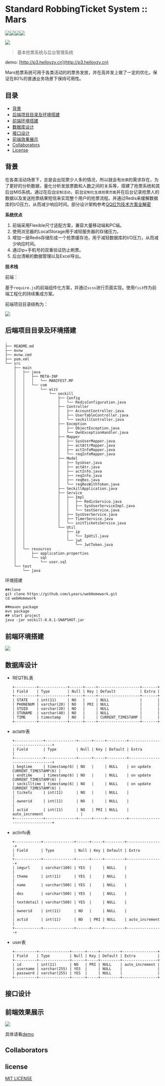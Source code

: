# Standard RobbingTicket System :: Mars
![](https://img.shields.io/badge/require.js-build-brightgreen.svg)![](https://img.shields.io/badge/bootstrap-build-brightgreen.svg)![](https://img.shields.io/badge/fis3-integration-green.svg)![](https://img.shields.io/badge/Redis-Ready-brightgreen.svg)

![](./screenshots/logo.png)



> 基本抢票系统与后台管理系统

demo: [http://p3.helloyzy.cn](http://p3.helloyzy.cn)


Mars抢票系统可用于各类活动的的票务发放，并在高并发上做了一定的优化，保证在80%的普通业务场景下保持可用性。

## 目录

- [背景](#%e8%83%8c%e6%99%af)
- [后端项目目录及环境搭建](#后端项目目录及环境搭建)
- [前端环境搭建](#%e5%89%8d%e7%ab%af%e7%8e%af%e5%a2%83%e6%90%ad%e5%bb%ba)
- [数据库设计](#%e6%95%b0%e6%8d%ae%e5%ba%93%e8%ae%be%e8%ae%a1)
- [接口设计](#%e6%8e%a5%e5%8f%a3%e8%ae%be%e8%ae%a1)
- [前端效果展示](#%e5%89%8d%e7%ab%af%e6%95%88%e6%9e%9c%e5%b1%95%e7%a4%ba)
- [Collaborators](#Collaborators)
- [License](#license)


## 背景

在各类活动场景下，总是会出现票少人多的情况，所以就会有`抢票`的需求存在，为了更好的分析数据，量化分析发放票数和人数之间的关系等，搭建了抢票系统和其后台MIS系统。通过在后台`定制活动`，前台`定制化生成抢票页面`并在后台记录抢票人的数据以及发送抢票结果短信来实现整个用户的抢票流程。并通过Redis来缓解数据库的I/O压力，从而减少响应时间。部分设计架构参考[QQ红包技术方案全解密](http://www.infoq.com/cn/articles/qq-red-envelopes-technology-program)

**系统优点**

1. 前端采用Flexible尺寸适配方案，兼容大量移动端和PC端。
2. 使用浏览器的LocalStorage用于减轻服务器的存储压力。
3. 增加一层Redis存储形成一个抢票缓存池，用于减轻数据库的I/O压力，从而减少响应时间。
4. 通过ip+手机号的双重验证防止刷票。
5. 后台清晰的数据管理以及Excel导出。

**技术栈**

前端：

基于`require.js`的前端组件化方案，并通过`scss`进行页面实现。使用`fis3`作为前端工程化的持续集成方案。

前端项目目录结构为：

![](./screenshots/struct.jpg)

## 后端项目目录及环境搭建

```
.
├── README.md
├── mvnw
├── mvnw.cmd
├── pom.xml
└── src
    ├── main
    │   ├── java
    │   │   ├── META-INF
    │   │   │   └── MANIFEST.MF
    │   │   └── com
    │   │       └── wizz
    │   │           └── seckill
    │   │               ├── Config
    │   │               │   └── RedisConfiguration.java
    │   │               ├── Controller
    │   │               │   ├── AccountController.java
    │   │               │   ├── UserTableController.java
    │   │               │   └── seckillController.java
    │   │               ├── Exception
    │   │               │   ├── ObjectException.java
    │   │               │   └── OwnExceptionHandler.java
    │   │               ├── Mapper
    │   │               │   ├── SysUserMapper.java
    │   │               │   ├── actAttrMapper.java
    │   │               │   ├── actInfoMapper.java
    │   │               │   └── reqInfoMapper.java
    │   │               ├── Model
    │   │               │   ├── SysUser.java
    │   │               │   ├── actAtr.java
    │   │               │   ├── actInfo.java
    │   │               │   ├── reqInfo.java
    │   │               │   ├── reqRes.java
    │   │               │   └── reqResWithToken.java
    │   │               ├── SeckillApplication.java
    │   │               ├── Service
    │   │               │   ├── Impl
    │   │               │   │   ├── RedisService.java
    │   │               │   │   ├── SysUserServiceImpl.java
    │   │               │   │   └── textService.java
    │   │               │   ├── SysUserService.java
    │   │               │   ├── TimerService.java
    │   │               │   └── initTicketsService.java
    │   │               └── Util
    │   │                   ├── ip
    │   │                   │   └── IpUtil.java
    │   │                   └── jwt
    │   │                       └── JwtToken.java
    │   └── resources
    │       ├── application.properties
    │       └── sql
    │           └── user.sql
    └── test
        └── java
```

环境搭建

```shell
##clone
git clone https://github.com/Lyears/webHomework.git
cd webHomework

##maven package
mvn package
## start project
java -jar seckill-0.0.1-SNAPSHOT.jar
```



## 前端环境搭建

![](./screenshots/p2.png)

## 数据库设计

- REQTBL表

  ```
  +----------+-------------+------+-----+-------------------+-------+
  | Field    | Type        | Null | Key | Default           | Extra |
  +----------+-------------+------+-----+-------------------+-------+
  | STATE    | int(11)     | NO   |     | NULL              |       |
  | PHONENUM | varchar(20) | NO   | PRI | NULL              |       |
  | STUID    | varchar(20) | NO   |     | NULL              |       |
  | STUNAME  | varchar(40) | NO   |     | NULL              |       |
  | TIME     | timestamp   | NO   |     | CURRENT_TIMESTAMP |       |
  +----------+-------------+------+-----+-------------------+-------+
  ```

- actattr表

  ```
  +-------------+--------------+------+-----+---------+--------------------------------+
  | Field       | Type         | Null | Key | Default | Extra                          |
  +-------------+--------------+------+-----+---------+--------------------------------+
  | begtime     | timestamp(6) | NO   |     | NULL    | on update CURRENT_TIMESTAMP(6) |
  | endtime     | timestamp(6) | NO   |     | NULL    | on update CURRENT_TIMESTAMP(6) |
  | seckilltime | timestamp(6) | NO   |     | NULL    | on update CURRENT_TIMESTAMP(6) |
  | tickets     | int(11)      | NO   |     | NULL    |                                |
  | ownerid     | int(11)      | NO   |     | NULL    |                                |
  | actid       | int(11)      | NO   | PRI | NULL    | auto_increment                 |
  +-------------+--------------+------+-----+---------+--------------------------------+
  ```

- actinfo表

  ```
  +------------+--------------+------+-----+---------+----------------+
  | Field      | Type         | Null | Key | Default | Extra          |
  +------------+--------------+------+-----+---------+----------------+
  | imgurl     | varchar(100) | YES  |     | NULL    |                |
  | theme      | int(11)      | YES  |     | NULL    |                |
  | name       | varchar(500) | YES  |     | NULL    |                |
  | des        | varchar(500) | YES  |     | NULL    |                |
  | textdetail | varchar(500) | YES  |     | NULL    |                |
  | ownerid    | int(11)      | NO   |     | NULL    |                |
  | actid      | int(11)      | NO   | PRI | NULL    | auto_increment |
  +------------+--------------+------+-----+---------+----------------+
  ```

- user表

  ```
  +----------+--------------+------+-----+---------+----------------+
  | Field    | Type         | Null | Key | Default | Extra          |
  +----------+--------------+------+-----+---------+----------------+
  | id       | int(11)      | NO   | PRI | NULL    | auto_increment |
  | username | varchar(255) | YES  |     | NULL    |                |
  | password | varchar(255) | YES  |     | NULL    |                |
  +----------+--------------+------+-----+---------+----------------+
  ```

  

## 接口设计

## 前端效果展示

![](./screenshots/p1.jpg)

具体请看[demo](http://p3.helloyzy.cn)

## Collaborators



## license

[MIT LICENSE](./LICENSE.md)














